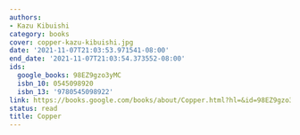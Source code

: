 ```yaml
---
authors:
- Kazu Kibuishi
category: books
cover: copper-kazu-kibuishi.jpg
date: '2021-11-07T21:03:53.971541-08:00'
end_date: '2021-11-07T21:03:54.373552-08:00'
ids:
  google_books: 98EZ9gzo3yMC
  isbn_10: 0545098920
  isbn_13: '9780545098922'
link: https://books.google.com/books/about/Copper.html?hl=&id=98EZ9gzo3yMC
status: read
title: Copper
---
```

